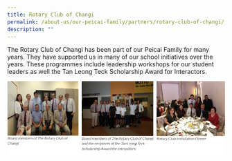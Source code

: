 ```yaml
---
title: Rotary Club of Changi
permalink: /about-us/our-peicai-family/partners/rotary-club-of-changi/
description: ""
---
```


<p>The Rotary Club of Changi has been part of our Peicai Family for many years. They have supported us in many of our school initiatives over the years. These programmes include leadership workshops for our student leaders as well the Tan Leong Teck Scholarship Award for Interactors.</p>
<img src="/images/rcc.png">